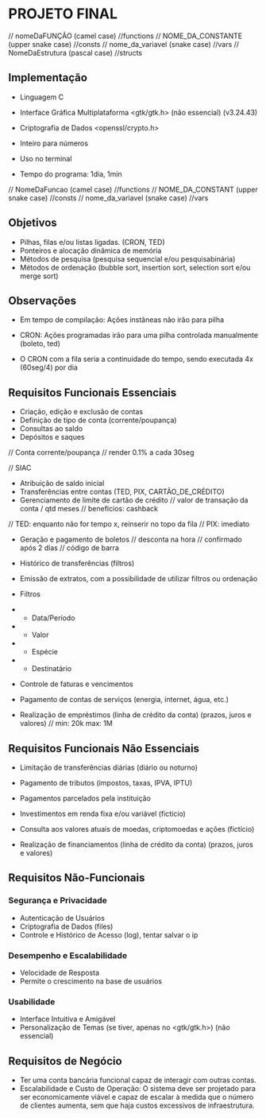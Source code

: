 # PROJETO FINAL

// nomeDaFUNÇÃO (camel case) //functions
// NOME_DA_CONSTANTE (upper snake case) //consts
// nome_da_variavel (snake case) //vars
// NomeDaEstrutura (pascal case) //structs

## Implementação
- Linguagem C
- Interface Gráfica Multiplataforma <gtk/gtk.h> (não essencial) (v3.24.43)
- Criptografia de Dados <openssl/crypto.h>

- Inteiro para números
- Uso no terminal

- Tempo do programa: 1dia, 1min

// NomeDaFuncao (camel case) //functions
// NOME_DA_CONSTANT (upper snake case) //consts
// nome_da_variavel (snake case) //vars

## Objetivos
- Pilhas, filas e/ou listas ligadas. (CRON, TED)
- Ponteiros e alocação dinâmica de memória
- Métodos de pesquisa (pesquisa sequencial e/ou pesquisabinária)
- Métodos de ordenação (bubble sort, insertion sort, selection sort e/ou merge sort)

## Observações
- Em tempo de compilação: Ações instâneas não irão para pilha
- CRON: Ações programadas irão para uma pilha controlada manualmente (boleto, ted)

- O CRON com a fila seria a continuidade do tempo, sendo executada 4x (60seg/4) por dia

## Requisitos Funcionais Essenciais
- Criação, edição e exclusão de contas
- Definição de tipo de conta (corrente/poupança)
- Consultas ao saldo
- Depósitos e saques

// Conta corrente/poupança
// render 0.1% a cada 30seg

// SIAC

- Atribuição de saldo inicial
- Transferências entre contas (TED, PIX, CARTÃO_DE_CRÉDITO)
- Gerenciamento de limite de cartão de crédito
// valor de transação da conta / qtd meses
// benefícios: cashback

// TED: enquanto não for tempo x, reinserir no topo da fila
// PIX: imediato

- Geração e pagamento de boletos
// desconta na hora
// confirmado após 2 dias
// código de barra

- Histórico de transferências (filtros)
- Emissão de extratos, com a possibilidade de utilizar filtros ou ordenação
- Filtros
- - Data/Período
- - Valor
- - Espécie
- - Destinatário

- Controle de faturas e vencimentos
- Pagamento de contas de serviços (energia, internet, água, etc.)

- Realização de empréstimos (linha de crédito da conta) (prazos, juros e valores)
// min: 20k max: 1M

## Requisitos Funcionais Não Essenciais
- Limitação de transferências diárias (diário ou noturno)
- Pagamento de tributos (impostos, taxas, IPVA, IPTU)
- Pagamentos parcelados pela instituição

- Investimentos em renda fixa e/ou variável (fictício)
- Consulta aos valores atuais de moedas, criptomoedas e ações (fictício)
- Realização de financiamentos (linha de crédito da conta) (prazos, juros e valores)

## Requisitos Não-Funcionais

### Segurança e Privacidade
- Autenticação de Usuários
- Criptografia de Dados (files)
- Controle e Histórico de Acesso (log), tentar salvar o ip

### Desempenho e Escalabilidade
- Velocidade de Resposta
- Permite o crescimento na base de usuários

### Usabilidade
- Interface Intuitiva e Amigável
- Personalização de Temas (se tiver, apenas no <gtk/gtk.h>) (não essencial)

## Requisitos de Negócio
- Ter uma conta bancária funcional capaz de interagir com outras contas.
- Escalabilidade e Custo de Operação: O sistema deve ser projetado para ser economicamente viável e capaz de escalar à medida que o número de clientes aumenta, sem que haja custos excessivos de infraestrutura.